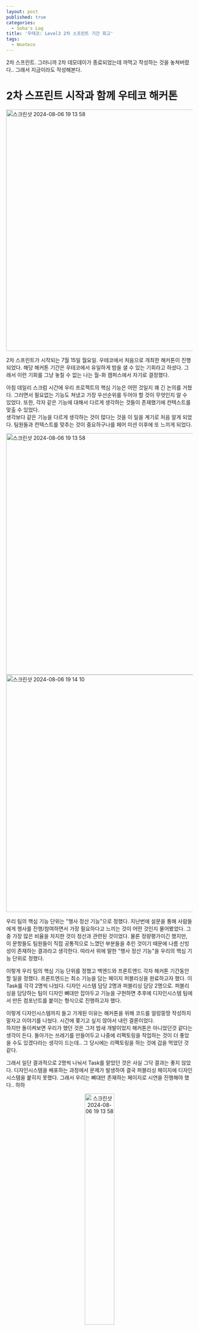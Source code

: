 ```yaml
---
layout: post
published: true
categories:
  - Soha's Log
title: '우테코: Level3 2차 스프린트 기간 회고'
tags:
  - Wooteco
---
```


2차 스프린트. 그러니까 2차 데모데이가 종료되었는데 까먹고 작성하는 것을 놓쳐버렸다.. 그래서 지금이라도 작성해본다.

# 2차 스프린트 시작과 함께 우테코 해커톤

<img width="652" alt="스크린샷 2024-08-06 19 13 58" src="https://github.com/user-attachments/assets/d5bdeb86-a835-44aa-b909-9baed247af1f">

2차 스프린트가 시작되는 7월 15일 월요일. 우테코에서 처음으로 개최한 해커톤이 진행되었다.
해당 해커톤 기간은 우테코에서 유일하게 밤을 샐 수 있는 기회라고 하셨다. 그래서 이런 기회를 그냥 놓칠 수 없는 나는 월-화 캠퍼스에서 자기로 결정했다.

아침 데일리 스크럼 시간에 우리 프로젝트의 핵심 기능은 어떤 것일지 꽤 긴 논의를 거쳤다. 그러면서 필요없는 기능도 쳐냈고 가장 우선순위를 두어야 할 것이 무엇인지 알 수 있었다. 또한, 각자 같은 기능에 대해서 다르게 생각하는 것들이 존재했기에 컨텍스트를 맞출 수 있었다.  
생각보다 같은 기능을 다르게 생각하는 것이 많다는 것을 이 일을 계기로 처음 알게 되었다. 팀원들과 컨텍스트를 맞추는 것이 중요하구나를 페어 미션 이후에 또 느끼게 되었다.

<img width="652" alt="스크린샷 2024-08-06 19 13 58" src="https://github.com/user-attachments/assets/d22dd74b-1c92-4553-b3d0-2d8b29a82f0c">
<img width="641" alt="스크린샷 2024-08-06 19 14 10" src="https://github.com/user-attachments/assets/d12f7f84-360b-4db1-b6cc-baaf2645c8f7">

우리 팀의 핵심 기능 단위는 "행사 정산 기능"으로 정했다. 지난번에 설문을 통해 사람들에게 행사를 진행/참여하면서 가장 필요하다고 느끼는 것이 어떤 것인지 물어봤었다. 그 중 가장 많은 비율을 차지한 것이 정산과 관련된 것이었다. 물론 정량평가이긴 했지만, 이 문항들도 팀원들이 직접 공통적으로 느꼈던 부분들을 추린 것이기 때문에 나름 신빙성이 존재하는 결과라고 생각한다. 따라서 위에 말한 "행사 정산 기능"을 우리의 핵심 기능 단위로 정했다.

이렇게 우리 팀의 핵심 기능 단위를 정했고 백엔드와 프론트엔드 각자 해커톤 기간동안 할 일을 정했다. 프론트엔드는 최소 기능을 담는 페이지 퍼블리싱을 완료하고자 했다. 이 Task를 각각 2명씩 나눴다. 디자인 시스템 담당 2명과 퍼블리싱 담당 2명으로. 퍼블리싱을 담당하는 팀이 디자인 뼈대만 잡아두고 기능을 구현하면 추후에 디자인시스템 팀에서 만든 컴포넌트를 붙이는 형식으로 진행하고자 했다.

이렇게 디자인시스템까지 들고 가게된 이유는 해커톤을 위해 코드를 얼렁뚱땅 작성하지 말자고 이야기를 나눴다. 시간에 쫒기고 싶지 않아서 내린 결론이었다.  
하지만 돌이켜보면 우리가 했던 것은 그저 밤새 개발이었지 해커톤은 아니었던것 같다는 생각이 든다. 돌아가는 쓰레기를 만들어두고 나중에 리팩토링을 작업하는 것이 더 좋았을 수도 있겠다라는 생각이 드는데.. 그 당시에는 리팩토링을 하는 것에 겁을 먹었던 것 같다.

그래서 일단 결과적으로 2명씩 나눠서 Task를 맡았던 것은 사실 그닥 결과는 좋지 않았다. 디자인시스템을 배포하는 과정에서 문제가 발생하여 결국 퍼블리싱 페이지에 디자인시스템을 붙히지 못했다. 그래서 우리는 뼈대만 존재하는 페이지로 시연을 진행해야 했다.. 하하

<p align="center">
  <img align="center" width="40%"  alt="스크린샷 2024-08-06 19 13 58" src="https://github.com/user-attachments/assets/a5fac36b-6fe1-42f8-a68a-4385a402956b"/>
  
  <img align="center" width="50%"" alt="스크린샷 2024-08-06 19 13 58" src="https://github.com/user-attachments/assets/ddfd0532-8cde-46dc-bf1a-f3fabf3cb37e"/>
</p>

_우테코에서 제공한 해커톤 저녁 및 간식_

# 일 작업 방식을 바꿔보자

해커톤 기간 동안에 페어로 개발을 진행하면서 효율적이지 않은 것 같다는 생각이 들었다. 사실 1박 2일이라는 짧은 기간이기 때문에 코드 컨텍스트를 맞추고자 페어로 진행한 것도 있다.  
그래서 이번에는 각자 Task를 나눠 개발을 진행하기로 했다. 각자 구현해야 할 기능들을 나눴고 정한 due date까지 기능 구현을 완료해 와야 했다. 이 방식으로 바꾼 후에 나는 굉장한 스트레스에 휩싸였다..

일단 내가 스트레스에 받게 된 이유를 정의하자면 다음과 같다.

1. 정해진 기간동안 내가 할 수 없는 분량이었다.
2. 정해진 기간 안에 완료할 수 없다는 생각이 강하게 드니까 압박감이 들었다.
3. 스트레스를 너무 받다 보니 일 효율이 더 떨어진다.
4. 기간은 부족한데 일 효율도 안 나니까 더 스트레스를 받는다.

위 1~4번의 무한 반복이었다.  
이런 문제점을 깨닫고 due date에 다 못했음을 말했고 기간은 넘겨서까지 일을 진행하게 되었다. 이 일주일도 조금 안되는 기간동안 엄청난 스트레스를 받다 보니 어떻게 이 문제를 해결해야 할지 감이 잡히지 않았다. 그런 순간 포비랑 준과 팀 단위 티타임을 가지게 되었다.

## 가장 작은 단위로

이 티타임 동안 정말 많은 깨달음과 해결책을 얻었다.  
나의 이런 스트레스를 받고 있는 상황을 준에게 이야기하게 되었다. 준은 당연히 현업 개발자도 며칠 뒤의 기간동안의 계획을 세우기는 어렵다고 했다. 그렇기에 하루 단위로 Task를 할당하라고 했다.  
Level2 수업에서도 준이 매번 말했던 것은 **"가장 작은 단위로"** 였다. 그렇다. 일 분배 또한 가장 작은 단위로 나눠서 진행하는 것이 좋은 해답이었다. 그날 할 일을 정하고 그 일을 오늘 안에 끝낼 수 있는지 %를 매겨본다. 80%가 넘는다면 해결 할 수 있는 Task라는 것이다. 80 이하라면 더 작게 나눠서 다시 Task를 만든다. 그렇게 가장 작은 단위 하나를 오늘의 할 일로 할당하는 것이다. 이렇게 일을 분배한다면 Task를 끝냈다는 성취감이 올 것이다.

일을 진행하면서 가장 중요한 것은 **성취감**인 것 같다. 내가 힘들었던 이유도 아무리 해도 일이 끝나지를 않으니 성취감이 존재하질 않았다. 그러니 더더욱 쳐지게 되는 것이고, 내가 뭘 얼마나 더 해야 할지 감이 잡히질 않았을 것이다. 앞으로는 이런 방법으로 일을 나눠봐야 겠다고 생각했다.

## 각개전투가 아닌 협업

모두가 공통적으로 생각하는 부분은 협업을 하고 있지 않다고 느껴진다였다. 프론트는 프론트끼리 일을 나눠 작업을 하니 협업하는 느낌이 들지 않았다. 그리고 백엔드와는 일단 통신을 진행하는 부분이 없다 보니 백엔드와 협업한다는 느낌이 들지 않았다.

그렇기에 우리는 다음과 같이 작업을 바꿔보자고 결론을 내렸다.  
프론트엔드 2명씩 짝 지어서 기능을 개발해보자. 그리고 백엔드 2명과도 한 팀이 되어 기능을 구현해보자.
아직 이 방법을 실천하는 것은 2차 데모데이가 종료되고 스프린트3 기간에 진행하자고 논의를 마쳤다. 해당 방식을 사용한 부분에 대해서는 3차 스프린트 회고에 적도록 하겠다.

# 2차 데모데이

## 하기 전에 일단 회식

<img width="652" alt="스크린샷 2024-08-06 19 13 58" src="https://github.com/user-attachments/assets/57d8f4cc-0487-433e-8b25-ba3e4198f836">

2차 데모데이 전날인 목요일.. 우리는 우리가 개발한 기능을 데모데이에 보여주기 위해서 전날 회식하고 직접 사용해보자고 하였다. 그래서 우리는 배포한 서버가 백호 말고 아무도 접속할 수 없는 상황임에도.. 냅다 회식을 했다. 그래도 우리 팀이 화목한 것 같아서 좋았다.

## "초기 기획 및 구현은 이렇게 하는걸 의도한 것이다."

우리 팀이 듣게 된 최고의 칭찬이다. 앞으로도 이 칭찬을 뛰어 넘을 것은 사실 없을 것 같다.

<img width="690" alt="스크린샷 2024-08-06 19 42 48" src="https://github.com/user-attachments/assets/05797843-378f-4568-875d-43984487066d">

데모데이는 2시라서 그 전까지 목요일에 해결하지 못한 서버 접속 에러를 해결하고 자잘한 디자인 및 기능을 수정했다. 다행이도 데모데이 전에 무사히 해결하여 코치님들 앞에서 시연을 할 수 있었다.

시연을 진행하면서 참석해주신 코치님(포비, 준, 브라운, 레아)들에게 극찬을 받았다. 가장 작은 단위의 핵심 기능을 잘 구현해온 팀이라고 해주셨다. 그리고 이미 완성도가 높다고 해주셨다. 이런 칭찬을 받으니 그간 기획에 대해 오랫동안 회의한 보람을 느낄 수 있었다. 기능 개발을 한 기간은 그리 길지 않음에도 만족시킬 수 있다니.. 모두가 오래 회의를 진행한 보람이 있었다.

그리고 내가 프로젝트를 진행하면서 걱정한 부분이 있었다. 바로 우리 프로젝트는 **행사를 위한 프로젝트**인데 너무 **정산에 초점**이 맞춰진 것 아닌가? 처음 기획 의도에서 좀 벗어나게 된 것 같다는 생각이 들었다.  
이런 생각에 대해 여쭤보니 오히려 좋은 방향이라고 말씀해주셨다. 그렇게 좀 다른 방향으로 프로젝트가 흘러가게 되어도 좋게 서비스가 발전해나가고 있다는 것이니까 괜찮다고 본다!

# 2차 스프린트를 마치며

사실 2차 스프린트 2주의 기간동안 지옥과 천국을 맛 보았다.  
개인적으로 스트레스를 너무 많이 받아서 너무 힘들었기도 했지만 티타임을 기점으로 멘탈을 회복하면서 데모데이에 칭찬을 받으며 천국을 맛 보았다.

또한, 1차 스프린트와는 다르게 프로젝트 진행 방식을 개별 기능 구현으로 변경했는데 이것 또한 문제점이 많이 보여서.. (시간이 부족하니 제대로 리뷰하지 않고 그냥 무작정 approve하기, due date에 치이기 등 ) 다음 스프린트에는 또 다시 페어로 돌아가게 될 것 같다. 이렇게 진행 방식을 바꿔가며 우리 팀에게 맞는 방향을 찾아가는 것이겠지 뭐 ~
